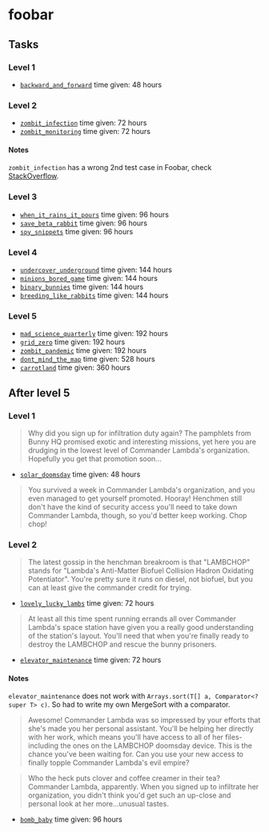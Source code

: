 # foobar

## Tasks
### Level 1
* [`backward_and_forward`](tasks/backward_and_forward) time given: 48 hours

### Level 2
* [`zombit_infection`](tasks/zombit_infection) time given: 72 hours
* [`zombit_monitoring`](tasks/zombit_monitoring) time given: 72 hours

#### Notes
`zombit_infection` has a wrong 2nd test case in Foobar, check [StackOverflow](http://stackoverflow.com/questions/38006104/foobar-zombit-infection-challenge).

### Level 3
* [`when_it_rains_it_pours`](tasks/when_it_rains_it_pours) time given: 96 hours
* [`save_beta_rabbit`](tasks/save_beta_rabbit) time given: 96 hours
* [`spy_snippets`](tasks/spy_snippets) time given: 96 hours

### Level 4
* [`undercover_underground`](tasks/undercover_underground) time given: 144 hours
* [`minions_bored_game`](tasks/minions_bored_game) time given: 144 hours
* [`binary_bunnies`](tasks/binary_bunnies) time given: 144 hours
* [`breeding_like_rabbits`](tasks/breeding_like_rabbits) time given: 144 hours

### Level 5
* [`mad_science_quarterly`](tasks/mad_science_quarterly) time given: 192 hours
* [`grid_zero`](tasks/grid_zero) time given: 192 hours
* [`zombit_pandemic`](tasks/zombit_pandemic) time given: 192 hours
* [`dont_mind_the_map`](tasks/dont_mind_the_map) time given: 528 hours
* [`carrotland`](tasks/carrotland) time given: 360 hours

## After level 5
### Level 1
>Why did you sign up for infiltration duty again? The pamphlets from Bunny HQ promised exotic and interesting missions, yet here you are drudging in the lowest level of Commander Lambda's organization. Hopefully you get that promotion soon...

* [`solar_doomsday`](tasks/solar_doomsday) time given: 48 hours

> You survived a week in Commander Lambda's organization, and you even managed to get yourself promoted. Hooray! Henchmen still don't have the kind of security access you'll need to take down Commander Lambda, though, so you'd better keep working. Chop chop!

### Level 2
>The latest gossip in the henchman breakroom is that "LAMBCHOP" stands for "Lambda's Anti-Matter Biofuel Collision Hadron Oxidating Potentiator". You're pretty sure it runs on diesel, not biofuel, but you can at least give the commander credit for trying.

* [`lovely_lucky_lambs`](tasks/lovely_lucky_lambs) time given: 72 hours

>At least all this time spent running errands all over Commander Lambda's space station have given you a really good 
understanding of the station's layout. You'll need that when you're finally ready to destroy the LAMBCHOP and rescue the bunny prisoners.

* [`elevator_maintenance`](tasks/elevator_maintenance) time given: 72 hours

#### Notes
`elevator_maintenance` does not work with `Arrays.sort(T[] a, Comparator<? super T> c)`. So had to write my own 
MergeSort with a comparator.

>Awesome! Commander Lambda was so impressed by your efforts that she's made you her personal assistant. You'll be helping her directly with her work, which means you'll have access to all of her files-including the ones on the LAMBCHOP doomsday device. This is the chance you've been waiting for. Can you use your new access to finally topple Commander Lambda's evil empire?

>Who the heck puts clover and coffee creamer in their tea? Commander Lambda, apparently. When you signed up to infiltrate her organization, you didn't think you'd get such an up-close and personal look at her more...unusual tastes.

* [`bomb_baby`](tasks/bomb_baby) time given: 96 hours